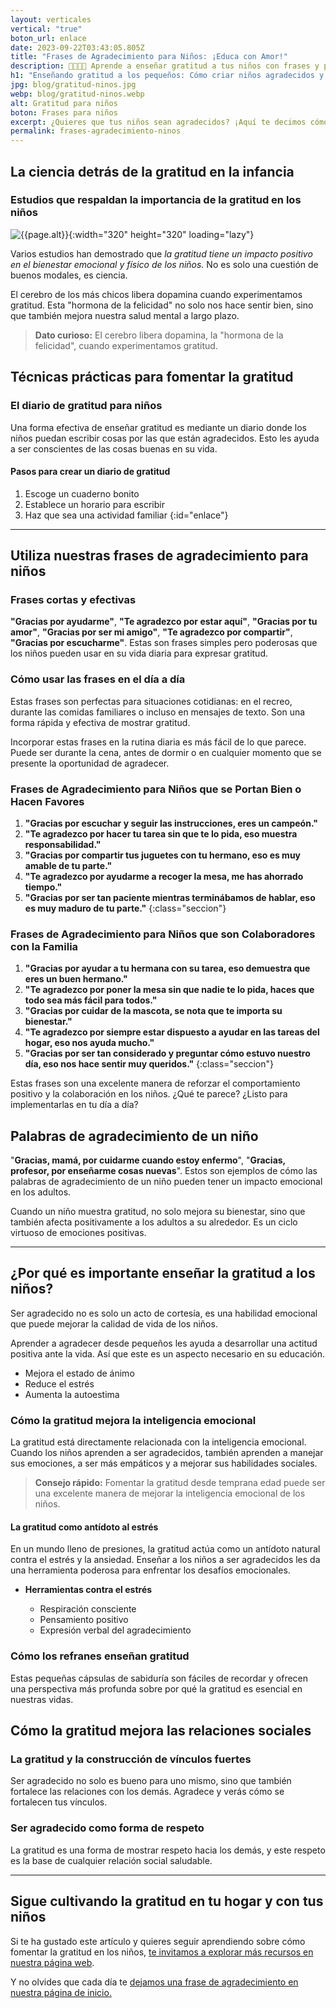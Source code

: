 ```yaml
---
layout: verticales
vertical: "true"
boton_url: enlace
date: 2023-09-22T03:43:05.805Z
title: "Frases de Agradecimiento para Niños: ¡Educa con Amor!"
description: 👨‍👩‍👧‍👦 Aprende a enseñar gratitud a tus niños con frases y palabras que marcan la diferencia. ¡Haz clic!
h1: "Enseñando gratitud a los pequeños: Cómo criar niños agradecidos y felices"
jpg: blog/gratitud-ninos.jpg
webp: blog/gratitud-ninos.webp
alt: Gratitud para niños
boton: Frases para niños
excerpt: ¿Quieres que tus niños sean agradecidos? ¡Aquí te decimos cómo! Descubre cómo enseñarles a ser agradecidos. ¡No te lo pierdas!
permalink: frases-agradecimiento-ninos
---
```

## La ciencia detrás de la gratitud en la infancia

### Estudios que respaldan la importancia de la gratitud en los niños

![{{page.alt}}]({{site.baseurl}}/img/{{page.webp}} "{{page.alt}}"){:width="320" height="320" loading="lazy"}

Varios estudios han demostrado que *la gratitud tiene un impacto positivo en el bienestar emocional y físico de los niños.* No es solo una cuestión de buenos modales, es ciencia.

El cerebro de los más chicos libera dopamina cuando experimentamos gratitud. Esta "hormona de la felicidad" no solo nos hace sentir bien, sino que también mejora nuestra salud mental a largo plazo.

> **Dato curioso:** El cerebro libera dopamina, la "hormona de la felicidad", cuando experimentamos gratitud.

## Técnicas prácticas para fomentar la gratitud

### El diario de gratitud para niños

Una forma efectiva de enseñar gratitud es mediante un diario donde los niños puedan escribir cosas por las que están agradecidos. Esto les ayuda a ser conscientes de las cosas buenas en su vida.

#### Pasos para crear un diario de gratitud

  1. Escoge un cuaderno bonito
  2. Establece un horario para escribir
  3. Haz que sea una actividad familiar
{:id="enlace"}

----

## Utiliza nuestras frases de agradecimiento para niños

### Frases cortas y efectivas

**"Gracias por ayudarme"**, **"Te agradezco por estar aquí"**, **"Gracias por tu amor"**, **"Gracias por ser mi amigo"**, **"Te agradezco por compartir"**, **"Gracias por escucharme"**. Estas son frases simples pero poderosas que los niños pueden usar en su vida diaria para expresar gratitud.

### Cómo usar las frases en el día a día

Estas frases son perfectas para situaciones cotidianas: en el recreo, durante las comidas familiares o incluso en mensajes de texto. Son una forma rápida y efectiva de mostrar gratitud.

Incorporar estas frases en la rutina diaria es más fácil de lo que parece. Puede ser durante la cena, antes de dormir o en cualquier momento que se presente la oportunidad de agradecer.

### Frases de Agradecimiento para Niños que se Portan Bien o Hacen Favores

1. **"Gracias por escuchar y seguir las instrucciones, eres un campeón."**
2. **"Te agradezco por hacer tu tarea sin que te lo pida, eso muestra responsabilidad."**
3. **"Gracias por compartir tus juguetes con tu hermano, eso es muy amable de tu parte."**
4. **"Te agradezco por ayudarme a recoger la mesa, me has ahorrado tiempo."**
5. **"Gracias por ser tan paciente mientras terminábamos de hablar, eso es muy maduro de tu parte."**
{:class="seccion"}

### Frases de Agradecimiento para Niños que son Colaboradores con la Familia

1. **"Gracias por ayudar a tu hermana con su tarea, eso demuestra que eres un buen hermano."**
2. **"Te agradezco por poner la mesa sin que nadie te lo pida, haces que todo sea más fácil para todos."**
3. **"Gracias por cuidar de la mascota, se nota que te importa su bienestar."**
4. **"Te agradezco por siempre estar dispuesto a ayudar en las tareas del hogar, eso nos ayuda mucho."**
5. **"Gracias por ser tan considerado y preguntar cómo estuvo nuestro día, eso nos hace sentir muy queridos."**
{:class="seccion"}

Estas frases son una excelente manera de reforzar el comportamiento positivo y la colaboración en los niños. ¿Qué te parece? ¿Listo para implementarlas en tu día a día?

## Palabras de agradecimiento de un niño

"**Gracias, mamá, por cuidarme cuando estoy enfermo**", "**Gracias, profesor, por enseñarme cosas nuevas**". Estos son ejemplos de cómo las palabras de agradecimiento de un niño pueden tener un impacto emocional en los adultos.

Cuando un niño muestra gratitud, no solo mejora su bienestar, sino que también afecta positivamente a los adultos a su alrededor. Es un ciclo virtuoso de emociones positivas.

----

## ¿Por qué es importante enseñar la gratitud a los niños?

Ser agradecido no es solo un acto de cortesía, es una habilidad emocional que puede mejorar la calidad de vida de los niños.

Aprender a agradecer desde pequeños les ayuda a desarrollar una actitud positiva ante la vida. Así que este es un aspecto necesario en su educación.

* Mejora el estado de ánimo
* Reduce el estrés
* Aumenta la autoestima

### Cómo la gratitud mejora la inteligencia emocional

La gratitud está directamente relacionada con la inteligencia emocional. Cuando los niños aprenden a ser agradecidos, también aprenden a manejar sus emociones, a ser más empáticos y a mejorar sus habilidades sociales.

> **Consejo rápido:** Fomentar la gratitud desde temprana edad puede ser una excelente manera de mejorar la inteligencia emocional de los niños.

#### La gratitud como antídoto al estrés

En un mundo lleno de presiones, la gratitud actúa como un antídoto natural contra el estrés y la ansiedad. Enseñar a los niños a ser agradecidos les da una herramienta poderosa para enfrentar los desafíos emocionales.

* **Herramientas contra el estrés**

  * Respiración consciente
  * Pensamiento positivo
  * Expresión verbal del agradecimiento

### Cómo los refranes enseñan gratitud

Estas pequeñas cápsulas de sabiduría son fáciles de recordar y ofrecen una perspectiva más profunda sobre por qué la gratitud es esencial en nuestras vidas.

## Cómo la gratitud mejora las relaciones sociales

### La gratitud y la construcción de vínculos fuertes

Ser agradecido no solo es bueno para uno mismo, sino que también fortalece las relaciones con los demás. Agradece y verás cómo se fortalecen tus vínculos.

### Ser agradecido como forma de respeto

La gratitud es una forma de mostrar respeto hacia los demás, y este respeto es la base de cualquier relación social saludable.

----

## Sigue cultivando la gratitud en tu hogar y con tus niños

Si te ha gustado este artículo y quieres seguir aprendiendo sobre cómo fomentar la gratitud en los niños, [te invitamos a explorar más recursos en nuestra página web]({{'reflexiones'|relative_url}}).

Y no olvides que cada día te [dejamos una frase de agradecimiento en nuestra página de inicio.](/)